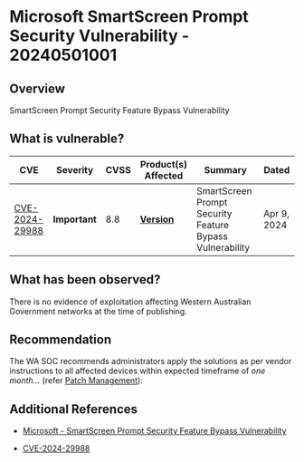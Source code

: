 # Microsoft SmartScreen Prompt Security Vulnerability - 20240501001

## Overview

SmartScreen Prompt Security Feature Bypass Vulnerability

## What is vulnerable?

| CVE                                                               | Severity      | CVSS | Product(s) Affected                                                                 | Summary                                                  | Dated       |
| ----------------------------------------------------------------- | ------------- | ---- | ----------------------------------------------------------------------------------- | -------------------------------------------------------- | ----------- |
| [CVE-2024-29988](https://nvd.nist.gov/vuln/detail/CVE-2024-29988) | **Important** | 8.8  | **[Version](https://msrc.microsoft.com/update-guide/vulnerability/CVE-2024-29988)** | SmartScreen Prompt Security Feature Bypass Vulnerability | Apr 9, 2024 |

## What has been observed?

There is no evidence of exploitation affecting Western Australian Government networks at the time of publishing.

## Recommendation

The WA SOC recommends administrators apply the solutions as per vendor instructions to all affected devices within expected timeframe of *one month...* (refer [Patch Management](../guidelines/patch-management.md)):

## Additional References

- [Microsoft - SmartScreen Prompt Security Feature Bypass Vulnerability](https://msrc.microsoft.com/update-guide/vulnerability/CVE-2024-29988)

- [CVE-2024-29988](https://www.cve.org/CVERecord?id=CVE-2024-29988)
